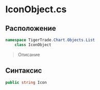 
# IconObject.cs
## Расположение
```csharp
namespace TigerTrade.Chart.Objects.List  
    class IconObject
```

> Описание

## Синтаксис
```csharp
public string Icon
```
